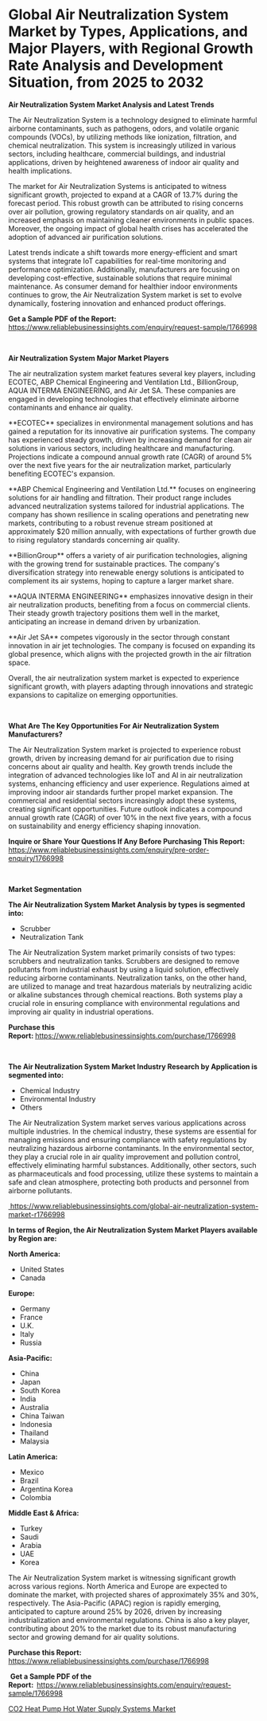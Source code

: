 <p><h1>Global Air Neutralization System Market by Types, Applications, and Major Players, with Regional Growth Rate Analysis and Development Situation, from 2025 to 2032</h1></p><p><strong>Air Neutralization System Market Analysis and Latest Trends</strong></p>
<p><p>The Air Neutralization System is a technology designed to eliminate harmful airborne contaminants, such as pathogens, odors, and volatile organic compounds (VOCs), by utilizing methods like ionization, filtration, and chemical neutralization. This system is increasingly utilized in various sectors, including healthcare, commercial buildings, and industrial applications, driven by heightened awareness of indoor air quality and health implications.</p><p>The market for Air Neutralization Systems is anticipated to witness significant growth, projected to expand at a CAGR of 13.7% during the forecast period. This robust growth can be attributed to rising concerns over air pollution, growing regulatory standards on air quality, and an increased emphasis on maintaining cleaner environments in public spaces. Moreover, the ongoing impact of global health crises has accelerated the adoption of advanced air purification solutions. </p><p>Latest trends indicate a shift towards more energy-efficient and smart systems that integrate IoT capabilities for real-time monitoring and performance optimization. Additionally, manufacturers are focusing on developing cost-effective, sustainable solutions that require minimal maintenance. As consumer demand for healthier indoor environments continues to grow, the Air Neutralization System market is set to evolve dynamically, fostering innovation and enhanced product offerings.</p></p>
<p><strong>Get a Sample PDF of the Report:&nbsp;</strong> <a href="https://www.reliablebusinessinsights.com/enquiry/request-sample/1766998?utm_campaign=3148&utm_medium=2&utm_source=Github&utm_content=ia&utm_term=11042025&utm_id=air-neutralization-system">https://www.reliablebusinessinsights.com/enquiry/request-sample/1766998</a></p>
<p>&nbsp;</p>
<p><strong>Air Neutralization System Major Market Players</strong></p>
<p><p>The air neutralization system market features several key players, including ECOTEC, ABP Chemical Engineering and Ventilation Ltd., BillionGroup, AQUA INTERMA ENGINEERING, and Air Jet SA. These companies are engaged in developing technologies that effectively eliminate airborne contaminants and enhance air quality.</p><p>**ECOTEC** specializes in environmental management solutions and has gained a reputation for its innovative air purification systems. The company has experienced steady growth, driven by increasing demand for clean air solutions in various sectors, including healthcare and manufacturing. Projections indicate a compound annual growth rate (CAGR) of around 5% over the next five years for the air neutralization market, particularly benefiting ECOTEC's expansion.</p><p>**ABP Chemical Engineering and Ventilation Ltd.** focuses on engineering solutions for air handling and filtration. Their product range includes advanced neutralization systems tailored for industrial applications. The company has shown resilience in scaling operations and penetrating new markets, contributing to a robust revenue stream positioned at approximately $20 million annually, with expectations of further growth due to rising regulatory standards concerning air quality.</p><p>**BillionGroup** offers a variety of air purification technologies, aligning with the growing trend for sustainable practices. The company's diversification strategy into renewable energy solutions is anticipated to complement its air systems, hoping to capture a larger market share.</p><p>**AQUA INTERMA ENGINEERING** emphasizes innovative design in their air neutralization products, benefiting from a focus on commercial clients. Their steady growth trajectory positions them well in the market, anticipating an increase in demand driven by urbanization.</p><p>**Air Jet SA** competes vigorously in the sector through constant innovation in air jet technologies. The company is focused on expanding its global presence, which aligns with the projected growth in the air filtration space.</p><p>Overall, the air neutralization system market is expected to experience significant growth, with players adapting through innovations and strategic expansions to capitalize on emerging opportunities.</p></p>
<p>&nbsp;</p>
<p><strong>What Are The Key Opportunities For Air Neutralization System Manufacturers?</strong></p>
<p><p>The Air Neutralization System market is projected to experience robust growth, driven by increasing demand for air purification due to rising concerns about air quality and health. Key growth trends include the integration of advanced technologies like IoT and AI in air neutralization systems, enhancing efficiency and user experience. Regulations aimed at improving indoor air standards further propel market expansion. The commercial and residential sectors increasingly adopt these systems, creating significant opportunities. Future outlook indicates a compound annual growth rate (CAGR) of over 10% in the next five years, with a focus on sustainability and energy efficiency shaping innovation.</p></p>
<p><strong>Inquire or Share Your Questions If Any Before Purchasing This Report:</strong> <a href="https://www.reliablebusinessinsights.com/enquiry/pre-order-enquiry/1766998?utm_campaign=3148&utm_medium=2&utm_source=Github&utm_content=ia&utm_term=11042025&utm_id=air-neutralization-system">https://www.reliablebusinessinsights.com/enquiry/pre-order-enquiry/1766998</a></p>
<p>&nbsp;</p>
<p><strong>Market Segmentation</strong></p>
<p><strong>The Air Neutralization System Market Analysis by types is segmented into:</strong></p>
<p><ul><li>Scrubber</li><li>Neutralization Tank</li></ul></p>
<p><p>The Air Neutralization System market primarily consists of two types: scrubbers and neutralization tanks. Scrubbers are designed to remove pollutants from industrial exhaust by using a liquid solution, effectively reducing airborne contaminants. Neutralization tanks, on the other hand, are utilized to manage and treat hazardous materials by neutralizing acidic or alkaline substances through chemical reactions. Both systems play a crucial role in ensuring compliance with environmental regulations and improving air quality in industrial operations.</p></p>
<p><strong>Purchase this Report:&nbsp;</strong><a href="https://www.reliablebusinessinsights.com/purchase/1766998?utm_campaign=3148&utm_medium=2&utm_source=Github&utm_content=ia&utm_term=11042025&utm_id=air-neutralization-system">https://www.reliablebusinessinsights.com/purchase/1766998</a></p>
<p>&nbsp;</p>
<p><strong>The Air Neutralization System Market Industry Research by Application is segmented into:</strong></p>
<p><ul><li>Chemical Industry</li><li>Environmental Industry</li><li>Others</li></ul></p>
<p><p>The Air Neutralization System market serves various applications across multiple industries. In the chemical industry, these systems are essential for managing emissions and ensuring compliance with safety regulations by neutralizing hazardous airborne contaminants. In the environmental sector, they play a crucial role in air quality improvement and pollution control, effectively eliminating harmful substances. Additionally, other sectors, such as pharmaceuticals and food processing, utilize these systems to maintain a safe and clean atmosphere, protecting both products and personnel from airborne pollutants.</p></p>
<p><a href="https://www.reliablebusinessinsights.com/global-air-neutralization-system-market-r1766998?utm_campaign=3148&utm_medium=2&utm_source=Github&utm_content=ia&utm_term=11042025&utm_id=air-neutralization-system">&nbsp;https://www.reliablebusinessinsights.com/global-air-neutralization-system-market-r1766998</a></p>
<p><strong>In terms of Region, the Air Neutralization System Market Players available by Region are:</strong></p>
<p>
    <p> <strong> North America: </strong>
        <ul>
            <li>United States</li>
            <li>Canada</li>
        </ul>
        </p> 
    <p> <strong> Europe: </strong>
        <ul>
            <li>Germany</li>
            <li>France</li>
            <li>U.K.</li>
            <li>Italy</li>
            <li>Russia</li>
        </ul>
        </p> 
    <p> <strong> Asia-Pacific: </strong>
        <ul>
            <li>China</li>
            <li>Japan</li>
            <li>South Korea</li>
            <li>India</li>
            <li>Australia</li>
            <li>China Taiwan</li>
            <li>Indonesia</li>
            <li>Thailand</li>
            <li>Malaysia</li>
        </ul>
        </p> 
    <p> <strong> Latin America: </strong>
        <ul>
            <li>Mexico</li>
            <li>Brazil</li>
            <li>Argentina Korea</li>
            <li>Colombia</li>
        </ul>
        </p> 
    <p> <strong> Middle East & Africa: </strong>
        <ul>
            <li>Turkey</li>
            <li>Saudi</li>
            <li>Arabia</li>
            <li>UAE</li>
            <li>Korea</li>
        </ul>
    </p>
    </p>
<p><p>The Air Neutralization System market is witnessing significant growth across various regions. North America and Europe are expected to dominate the market, with projected shares of approximately 35% and 30%, respectively. The Asia-Pacific (APAC) region is rapidly emerging, anticipated to capture around 25% by 2026, driven by increasing industrialization and environmental regulations. China is also a key player, contributing about 20% to the market due to its robust manufacturing sector and growing demand for air quality solutions.</p></p>
<p><strong>Purchase this Report: </strong><a href="https://www.reliablebusinessinsights.com/purchase/1766998?utm_campaign=3148&utm_medium=2&utm_source=Github&utm_content=ia&utm_term=11042025&utm_id=air-neutralization-system">https://www.reliablebusinessinsights.com/purchase/1766998</a></p>
<p>&nbsp;<strong>Get a Sample PDF of the Report:&nbsp;&nbsp;</strong><a href="https://www.reliablebusinessinsights.com/enquiry/request-sample/1766998?utm_campaign=3148&utm_medium=2&utm_source=Github&utm_content=ia&utm_term=11042025&utm_id=air-neutralization-system">https://www.reliablebusinessinsights.com/enquiry/request-sample/1766998</a></p>
<p><strong></strong></p>
<p><p><a href="https://github.com/rullihipes6h/Market-Research-Report-List-1/blob/main/co2-heat-pump-hot-water-supply-systems-market.md?utm_campaign=3148&utm_medium=2&utm_source=Github&utm_content=ia&utm_term=11042025&utm_id=air-neutralization-system">CO2 Heat Pump Hot Water Supply Systems Market</a></p></p>